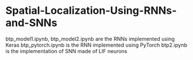 # Spatial-Localization-Using-RNNs-and-SNNs 

btp_model1.ipynb, btp_model2.ipynb are the RNNs implemented using Keras
btp_pytorch.ipynb is the RNN implemented using PyTorch
btp2.ipynb is the implementation of SNN made of LIF neurons
